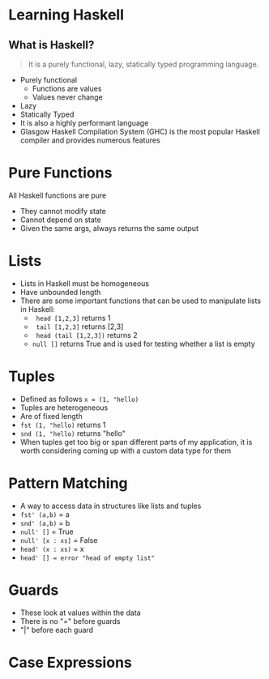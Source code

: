 # Learning Haskell
## What is Haskell?

> It is a purely functional, lazy, statically typed programming language.
- Purely functional
    - Functions are values
    - Values never change
- Lazy
- Statically Typed
- It is also a highly performant language
- Glasgow Haskell Compilation System (GHC) is the most popular Haskell compiler and provides numerous features

# Pure Functions
All Haskell functions are pure
- They cannot modify state
- Cannot depend on state
- Given the same args, always returns the same output

# Lists
- Lists in Haskell must be homogeneous
- Have unbounded length
- There are some important functions that can be used to manipulate lists in Haskell:
    - ``` head [1,2,3]```  returns 1
    - ``` tail [1,2,3]``` returns [2,3]
    - ``` head (tail [1,2,3])``` returns 2
    - ``` null [] ``` returns True and is used for testing whether a list is empty

# Tuples
- Defined as follows ```x = (1, "hello)```
- Tuples are heterogeneous
- Are of fixed length
- ```fst (1, "hello)``` returns 1
- ```snd (1, "hello)``` returns "hello"
- When tuples get too big or span different parts of my application, it is worth considering coming up with a custom data type for them

# Pattern Matching
- A way to access data in structures like lists and tuples
- ```fst' (a,b)``` = a
- ```snd' (a,b)``` = b
- ```null' []``` = True
- ```null' [x : xs]``` = False
- ```head' (x : xs)``` = x
- ```head' [] = error "head of empty list"```

# Guards
- These look at values within the data
- There is no "=" before guards
- "|" before each guard

# Case Expressions
